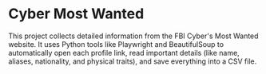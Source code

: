 # Cyber Most Wanted
 This project collects detailed information from the FBI Cyber's Most Wanted website. It uses Python tools like Playwright and BeautifulSoup to automatically open each profile link, read important details (like name, aliases, nationality, and physical traits), and save everything into a CSV file.
